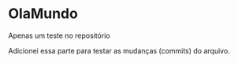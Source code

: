 # OlaMundo
Apenas um teste no repositório


Adicionei essa parte para testar as mudanças (commits) do arquivo.
